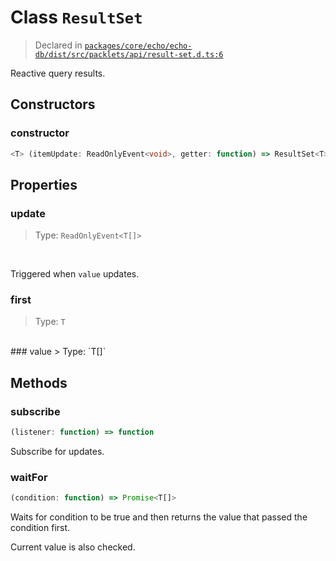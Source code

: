 # Class `ResultSet`
> Declared in [`packages/core/echo/echo-db/dist/src/packlets/api/result-set.d.ts:6`]()


Reactive query results.

## Constructors
### constructor
```ts
<T> (itemUpdate: ReadOnlyEvent<void>, getter: function) => ResultSet<T>
```

## Properties
### update 
> Type: `ReadOnlyEvent<T[]>`
<br/>

Triggered when  `value`  updates.
### first
> Type: `T`
<br/>
### value
> Type: `T[]`
<br/>

## Methods
### subscribe
```ts
(listener: function) => function
```
Subscribe for updates.
### waitFor
```ts
(condition: function) => Promise<T[]>
```
Waits for condition to be true and then returns the value that passed the condition first.

Current value is also checked.